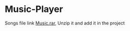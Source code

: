 # Music-Player
Songs file link [Music.rar](https://www.mediafire.com/file/hpbsflbfgahzqiz/Music.rar/file), Unzip it and add it in the project

